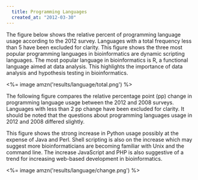 ```yaml
---
  title: Programming Languages
  created_at: "2012-03-30"
---
```


The figure below shows the relative percent of programming language usage 
according to the 2012 survey. Languages with a total frequency less than 5 have 
been excluded for clarity. This figure shows the three most popular programming 
languages in bioinformatics are dynamic scripting languages. The most popular 
language in bioinformatics is R, a functional language aimed at data analysis. 
This highlights the importance of data analysis and hypothesis testing in 
bioinformatics.

<%= image amzn('results/language/total.png') %>

The following figure compares the relative percentage point (pp) change in 
programming language usage between the 2012 and 2008 surveys. Languages with 
less than 2 pp change have been excluded for clarity. It should be noted that 
the questions about programming languages usage in 2012 and 2008 differed slightly.

This figure shows the strong increase in Python usage possibly at the expense 
of Java and Perl. Shell scripting is also on the increase which may suggest 
more bioinformaticians are becoming familiar with Unix and the command line. 
The increase JavaScript and PHP is also suggestive of a trend for increasing 
web-based development in bioinformatics.

<%= image amzn('results/language/change.png') %>
